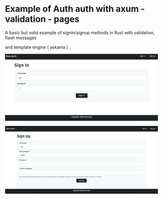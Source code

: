# Example of Auth auth with axum - validation - pages

A basic but solid example of signin/signup methods in Rust with validation, flash messages

and template engine ( askama ) .

![Sign in page](https://raw.githubusercontent.com/HosMercury/rust-auth-example/main/screenshots/signin.png)

![Sign up page](https://raw.githubusercontent.com/HosMercury/rust-auth-example/main/screenshots/signup.png)
